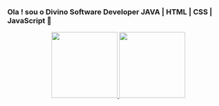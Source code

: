### Ola ! sou o Divino Software Developer JAVA | HTML | CSS | JavaScript 👋
  
 <div align="center">
  <a href="https://github.com/juniorwar360">
  <img height="150em" src="https://github-readme-stats.vercel.app/api?username=juniorwar360&show_icons=false&theme=dark&include_all_commits=true&count_private=true"/>
  <img height="150em" src="https://github-readme-stats.vercel.app/api/top-langs/?username=juniorwar360&layout=compact&langs_count=7&theme=dark"/>
</div>
 
